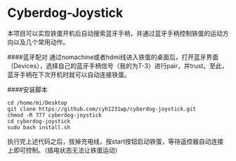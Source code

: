 # Cyberdog-Joystick
本项目可以实现铁蛋开机后自动搜索蓝牙手柄，并通过蓝牙手柄控制铁蛋的运动方向以及几个常用动作。

####蓝牙配对
通过nomachine或者hdmi线进入铁蛋的桌面后，打开蓝牙界面（Devices），选择自己的蓝牙手柄信号（我的为T-3）进行pair，并trust。至此，蓝牙手柄在下次开机时就可以自动连接铁蛋。

####安装脚本
```
cd /home/mi/Desktop
git clone https://github.com/cyh1231wp/cyberdog-joystick.git
chmod -R 777 cyberdog-joystick
cd cyberdog-joystick
sudo bash install.sh
```
执行完上述代码之后，拔掉充电线，按start按钮启动铁蛋，等待遥控器自动连接上即可控制。（插电状态无法让铁蛋运动）
